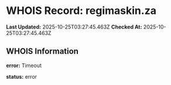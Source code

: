 # WHOIS Record: regimaskin.za

**Last Updated:** 2025-10-25T03:27:45.463Z
**Checked At:** 2025-10-25T03:27:45.463Z

## WHOIS Information

**error:** Timeout

**status:** error

